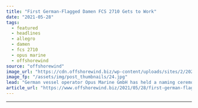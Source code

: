 ```yaml
---
title: "First German-Flagged Damen FCS 2710 Gets to Work"
date: "2021-05-28"
tags: 
  - featured
  - headlines
  - allegro
  - damen
  - fcs 2710
  - opus marine
  - offshorewind
source: "offshorewind"
image_url: "https://cdn.offshorewind.biz/wp-content/uploads/sites/2/2021/05/28123502/Opus-Marine-names-Damen-FCS-2710-in-Cuxhaven.jpg"
image_fp: "/assets/img/post_thumbnails/24.jpg"
lead: "German vessel operator Opus Marine GmbH has held a naming ceremony in Cuxhaven for"
article_url: "https://www.offshorewind.biz/2021/05/28/first-german-flagged-damen-fcs-2710-gets-to-work/"
---
```


---
